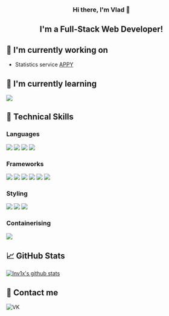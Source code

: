 <h3 align="center">
Hi there, I'm Vlad 👋 
</h3> 

<h2 align="center">
I'm a Full-Stack Web Developer!
</h2> 

## 🔭 I'm currently working on

- Statistics service [APPY](https://appy.by)

## 🌱 I'm currently learning

![](https://img.shields.io/badge/-.NET_MAUI-512BD4?logo=.net&logoColor=white&style=for-the-badge)

## 💼 Technical Skills

### Languages

![](https://img.shields.io/badge/-Python-3776AB?logo=python&logoColor=white&style=for-the-badge)
![](https://img.shields.io/badge/-C_Sharp-239120?logo=csharp&logoColor=white&style=for-the-badge)
![](https://img.shields.io/badge/-Typescript-3178C6?logo=typescript&logoColor=white&style=for-the-badge)
![](https://img.shields.io/badge/-Javascript-F7DF1E?logo=javascript&logoColor=white&style=for-the-badge)

### Frameworks
![](https://img.shields.io/badge/-Django-092E20?logo=django&logoColor=white&style=for-the-badge)
![](https://img.shields.io/badge/-ASP.NET_Core-512BD4?logo=.net&logoColor=white&style=for-the-badge)
![](https://img.shields.io/badge/-Svelte-FF3E00?logo=svelte&logoColor=white&style=for-the-badge)
![](https://img.shields.io/badge/-Solid-2C4F7C?logo=solid&logoColor=white&style=for-the-badge)
![](https://img.shields.io/badge/-React-61DAFB?logo=react&logoColor=white&style=for-the-badge)
![](https://img.shields.io/badge/-Electron-47848F?logo=electron&logoColor=white&style=for-the-badge)

### Styling
![](https://img.shields.io/badge/-Sass-CC6699?logo=sass&logoColor=white&style=for-the-badge)
![](https://img.shields.io/badge/-Tailwind_CSS-06B6D4?logo=tailwindcss&logoColor=white&style=for-the-badge)
![](https://img.shields.io/badge/-Bootstrap-7952B3?logo=bootstrap&logoColor=white&style=for-the-badge)

### Containerising
![](https://img.shields.io/badge/-Docker-2496ED?logo=docker&logoColor=white&style=for-the-badge)

## 📈 GitHub Stats 

[![Inv1x's github stats](https://github-readme-stats.vercel.app/api?username=Inv1x&count_private=true&theme=dark)](https://github.com/Inv1x)

## 🤝 Contact me
<a href="https://vk.com/inv1x"><img align="left" src="https://img.shields.io/badge/-VK-0077FF?logo=vk&logoColor=white&style=for-the-badge" alt="VK"/></a>
